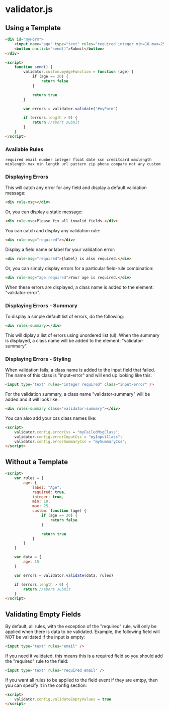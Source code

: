 # validator.js
## Using a Template

```html
<div id="myForm">
    <input name="age" type="text" rules="required integer min=18 max=25 custom=myAgeFunction" rules-label="Age" />
    <button onclick="send()">Submit</buttom>
</div>

<script>
    function send() {
        validator.custom.myAgeFunction = function (age) {
            if (age == 20) {
                return false
            }

            return true
        }

        var errors = validator.validate("#myForm")

        if (errors.length > 0) {
            return //abort submit
        }
    }
</script>
```
### Available Rules

`required email number integer float date ssn creditcard maxlength minlength max min length url pattern zip phone compare not any custom`


### Displaying Errors

This will catch any error for any field and display a default validation message:
```html
<div rule-msg></div>
```

Or, you can display a static message:
```html
<div rule-msg>Please fix all invalid fields.</div>
```

You can catch and display any validation rule:
```html
<div rule-msg="required"></div>
```

Display a field name or label for your validation error:
```html
<div rule-msg="required">{label} is also required.</div>
```

Or, you can simply display errors for a particular field-rule combination:
```html
<div rule-msg="age.required">Your age is required.</div>
```

When these errors are displayed, a class name is added to the element: "validator-error".

### Displaying Errors - Summary

To display a simple default list of errors, do the following:
```html
<div rules-summary></div>
```
This will diplay a list of errors using unordered list (ul). When the summary is displayed, a class name will be added to the element: "validator-summary".

### Displaying Errors - Styling

When validation fails, a class name is added to the input field that failed. The name of this class is "input-error" and will end up looking like this:

```html
<input type="text" rules="integer required" class="input-error" />
```

For the validation summary, a class name "validator-summary" will be added and it will look like:
```html
<div rules-summary class="validator-summary"></div>
```

You can also add your css class names like:

```html
<script>
    validator.config.errorCss = "myFailedMsgClass";
    validator.config.errorInputCss = "myInputClass";
    validator.config.errorSummaryCss = "mySummaryCss";
</script>
```


## Without a Template
```html
<script>
    var rules = {
        age: {
            label: "Age",
            required: true,
            integer: true,
            min: 18,
            max: 25,
            custom: function (age) {
                if (age == 20) {
                    return false
                }

                return true
            }
        }
    }

    var data = {
        age: 15
    }

    var errors = validator.validate(data, rules)

    if (errors.length > 0) {
        return //abort submit
    }
</script>
```

## Validating Empty Fields

By default, all rules, with the exception of the "required" rule, will only be applied when there is data to be validated. Example, the following field will NOT be validated if the input is empty:

```html
<input type="text" rules="email" />
```
If you need it validated, this means this is a required field so you should add the "required" rule to the field:

```html
<input type="text" rules="required email" />
```

If you want all rules to be applied to the field event if they are emtpy, then you can specify it in the config section:

```html
<script>
    validator.config.validateEmptyValues = true
</script>
```
